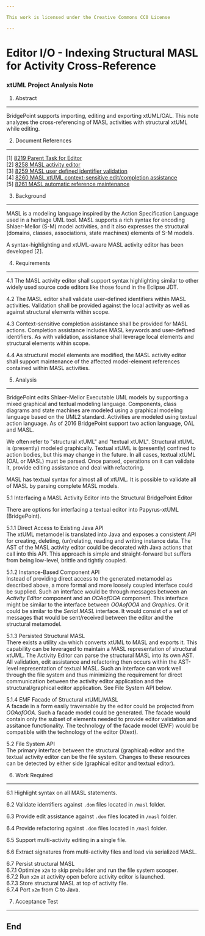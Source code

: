 ```yaml
---

This work is licensed under the Creative Commons CC0 License

---
```


# Editor I/O - Indexing Structural MASL for Activity Cross-Reference
### xtUML Project Analysis Note

1. Abstract
-----------
BridgePoint supports importing, editing and exporting xtUML/OAL.  This note
analyzes the cross-referencing of MASL activities with structural xtUML
while editing.

2. Document References
----------------------
[1] [8219 Parent Task for Editor](https://support.onefact.net/issues/8219)  
[2] [8258 MASL activity editor](https://support.onefact.net/issues/8258)  
[3] [8259 MASL user defined identifier validation](https://support.onefact.net/issues/8259)  
[4] [8260 MASL xtUML context-sensitive edit/completion assistance](https://support.onefact.net/issues/8260)  
[5] [8261 MASL automatic reference maintenance](https://support.onefact.net/issues/8260)  

3. Background
-------------
MASL is a modeling language inspired by the Action Specification Language
used in a heritage UML tool.  MASL supports a rich syntax for encoding
Shlaer-Mellor (S-M) model activities, and it also expresses the structural
(domains, classes, associations, state machines) elements of S-M models.

A syntax-highlighting and xtUML-aware MASL activity editor has
been developed [2].  

4. Requirements
---------------
4.1 The MASL activity editor shall support syntax highlighting similar to
other widely used source code editors like those found in the Eclipse JDT.  

4.2 The MASL editor shall validate user-defined identifiers within MASL
activities.  Validation shall be provided against the local activity as
well as against structural elements within scope.

4.3 Context-sensitive completion assistance shall be provided for MASL actions.
Completion assistance includes MASL keywords and user-defined identifiers.
As with validation, assistance shall leverage local elements and structural
elements within scope.

4.4 As structural model elements are modified, the MASL activity editor shall
support maintenance of the affected model-element references contained
within MASL activities.

5. Analysis
-----------
BridgePoint edits Shlaer-Mellor Executable UML models by supporting a
mixed graphical and textual modeling language.  Components, class diagrams
and state machines are modeled using a graphical modeling language based
on the UML2 standard.  Activities are modeled using textual action language.
As of 2016 BridgePoint support two action language, OAL and MASL.

We often refer to "structural xtUML" and "textual xtUML".  Structural xtUML
is (presently) modeled graphically.  Textual xtUML is (presently) confined
to action bodies, but this may change in the future.  In all cases, textual
xtUML (OAL or MASL) must be parsed.  Once parsed, operations on it can
validate it, provide editing assistance and deal with refactoring.

MASL has textual syntax for almost all of xtUML.  It is possible to validate
all of MASL by parsing complete MASL models.

5.1 Interfacing a MASL Activity Editor into the Structural BridgePoint Editor

There are options for interfacing a textual editor into
Papyrus-xtUML (BridgePoint).

5.1.1 Direct Access to Existing Java API  
The xtUML metamodel is translated into Java and exposes a consistent
API for creating, deleting, (un)relating, reading and writing instance data.
The AST of the MASL activity editor could be decorated with Java actions
that call into this API.  This approach is simple and straight-forward
but suffers from being low-level, brittle and tightly coupled.

5.1.2 Instance-Based Component API  
Instead of providing direct access to the generated metamodel as described
above, a more formal and more loosely coupled interface could be supplied.
Such an interface would be through messages between an _Activity Editor_
component and an _OOAofOOA_ component.  This interface might be similar
to the interface between _OOAofOOA_ and _Graphics_.  Or it could be similar
to the _Serial MASL_ interface.  It would consist of a set of messages that
would be sent/received between the editor and the structural metamodel.

5.1.3 Persisted Structural MASL  
There exists a utility `x2m` which converts xtUML to MASL and exports it.
This capability can be leveraged to maintain a MASL representation of
structural xtUML.  The Activity Editor can parse the structural
MASL into its own AST.  All validation, edit assistance and refactoring
then occurs within the AST-level representation of textual MASL.
Such an interface can work well through the file system and thus
minimizing the requirement for direct communication between the activity
editor application and the structural/graphical editor application.
See File System API below.

5.1.4 EMF Facade of Structural xtUML/MASL  
A facade in a form easily traversable by the editor could be projected
from _OOAofOOA_.  Such a facade model could be generated.  The facade
would contain only the subset of elements needed to provide editor
validation and assitance functionality.  The technology of the facade
model (EMF) would be compatible with the technology of the editor (Xtext).

5.2 File System API  
The primary interface between the structural (graphical) editor and the
textual activity editor can be the file system.  Changes to these
resources can be detected by either side (graphical editor and textual
editor).


6. Work Required
----------------
6.1 Highlight syntax on all MASL statements.

6.2 Validate identifiers against `.dom` files located in `/masl` folder.  

6.3 Provide edit assistance against `.dom` files located in `/masl` folder.

6.4 Provide refactoring against `.dom` files located in `/masl` folder.

6.5 Support multi-activity editing in a single file.

6.6 Extract signatures from multi-activity files and load via serialized MASL.

6.7 Persist structural MASL  
6.7.1 Optimize `x2m` to skip prebuilder and run the file system scooper.  
6.7.2 Run `x2m` at activity open before activity editor is launched.  
6.7.3 Store structural MASL at top of activity file.  
6.7.4 Port `x2m` from C to Java.  


7. Acceptance Test
------------------

End
---

